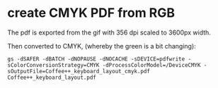 create CMYK PDF from RGB
========================

The pdf is exported from the gif with 356 dpi scaled to 3600px width.

Then converted to CMYK, (whereby the green is a bit changing):

`gs -dSAFER -dBATCH -dNOPAUSE -dNOCACHE -sDEVICE=pdfwrite -sColorConversionStrategy=CMYK -dProcessColorModel=/DeviceCMYK -sOutputFile=Coffee++_keyboard_layout_cmyk.pdf Coffee++_keyboard_layout.pdf`
